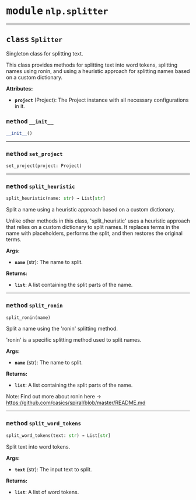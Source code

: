 <!-- markdownlint-disable -->

# <kbd>module</kbd> `nlp.splitter`






---

## <kbd>class</kbd> `Splitter`
Singleton class for splitting text. 

This class provides methods for splitting text into word tokens, splitting names using ronin, and using a heuristic approach for splitting names based on a custom dictionary. 



**Attributes:**
 
 - <b>`project`</b> (Project):  The Project instance with all necessary configurations in it. 

### <kbd>method</kbd> `__init__`

```python
__init__()
```








---

### <kbd>method</kbd> `set_project`

```python
set_project(project: Project)
```





---

### <kbd>method</kbd> `split_heuristic`

```python
split_heuristic(name: str) → List[str]
```

Split a name using a heuristic approach based on a custom dictionary. 

Unlike other methods in this class, 'split_heuristic' uses a heuristic approach that relies on a custom dictionary to split names. It replaces terms in the name with placeholders, performs the split, and then restores the original terms. 



**Args:**
 
 - <b>`name`</b> (str):  The name to split. 



**Returns:**
 
 - <b>`list`</b>:  A list containing the split parts of the name. 

---

### <kbd>method</kbd> `split_ronin`

```python
split_ronin(name)
```

Split a name using the 'ronin' splitting method. 

'ronin' is a specific splitting method used to split names. 



**Args:**
 
 - <b>`name`</b> (str):  The name to split. 



**Returns:**
 
 - <b>`list`</b>:  A list containing the split parts of the name. 

Note: Find out more about ronin here -> https://github.com/casics/spiral/blob/master/README.md 

---

### <kbd>method</kbd> `split_word_tokens`

```python
split_word_tokens(text: str) → List[str]
```

Split text into word tokens. 



**Args:**
 
 - <b>`text`</b> (str):  The input text to split. 



**Returns:**
 
 - <b>`list`</b>:  A list of word tokens. 


